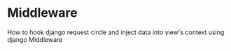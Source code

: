# Middleware
How to hook django request circle and inject data into view's context using django Middleware
